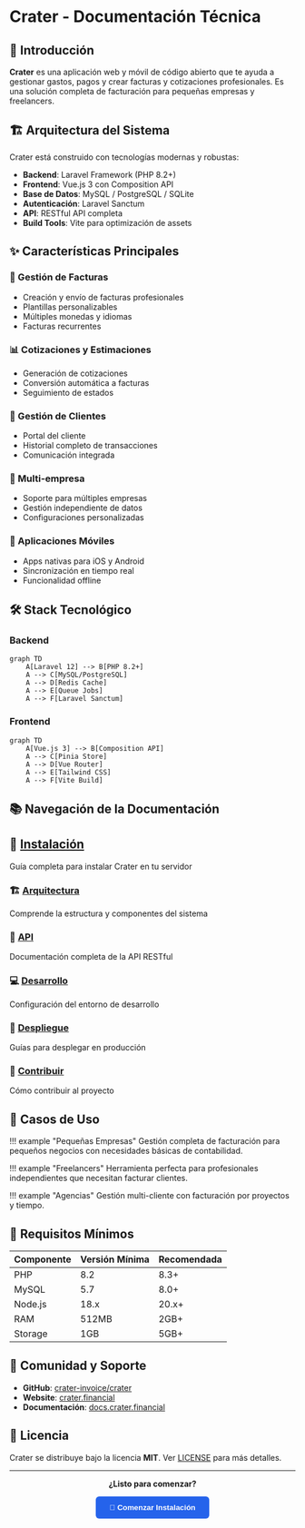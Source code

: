 # Crater - Documentación Técnica

## 🚀 Introducción

**Crater** es una aplicación web y móvil de código abierto que te ayuda a gestionar gastos, pagos y crear facturas y cotizaciones profesionales. Es una solución completa de facturación para pequeñas empresas y freelancers.

## 🏗️ Arquitectura del Sistema

Crater está construido con tecnologías modernas y robustas:

- **Backend**: Laravel Framework (PHP 8.2+)
- **Frontend**: Vue.js 3 con Composition API
- **Base de Datos**: MySQL / PostgreSQL / SQLite
- **Autenticación**: Laravel Sanctum
- **API**: RESTful API completa
- **Build Tools**: Vite para optimización de assets

## ✨ Características Principales

### 💼 Gestión de Facturas
- Creación y envío de facturas profesionales
- Plantillas personalizables
- Múltiples monedas y idiomas
- Facturas recurrentes

### 📊 Cotizaciones y Estimaciones
- Generación de cotizaciones
- Conversión automática a facturas
- Seguimiento de estados

### 👥 Gestión de Clientes
- Portal del cliente
- Historial completo de transacciones
- Comunicación integrada

### 🏢 Multi-empresa
- Soporte para múltiples empresas
- Gestión independiente de datos
- Configuraciones personalizadas

### 📱 Aplicaciones Móviles
- Apps nativas para iOS y Android
- Sincronización en tiempo real
- Funcionalidad offline

## 🛠️ Stack Tecnológico

### Backend
```mermaid
graph TD
    A[Laravel 12] --> B[PHP 8.2+]
    A --> C[MySQL/PostgreSQL]
    A --> D[Redis Cache]
    A --> E[Queue Jobs]
    A --> F[Laravel Sanctum]
```

### Frontend
```mermaid
graph TD
    A[Vue.js 3] --> B[Composition API]
    A --> C[Pinia Store]
    A --> D[Vue Router]
    A --> E[Tailwind CSS]
    A --> F[Vite Build]
```

## 📚 Navegación de la Documentación

## 🚀 [Instalación](installation/index.md)
Guía completa para instalar Crater en tu servidor

### 🏗️ [Arquitectura](architecture/overview.md)
Comprende la estructura y componentes del sistema

### 🔌 [API](api/introduction.md)
Documentación completa de la API RESTful

### 💻 [Desarrollo](development/setup.md)
Configuración del entorno de desarrollo

### 🚀 [Despliegue](deployment/production.md)
Guías para desplegar en producción

### 🤝 [Contribuir](contributing/guide.md)
Cómo contribuir al proyecto

## 🎯 Casos de Uso

!!! example "Pequeñas Empresas"
    Gestión completa de facturación para pequeños negocios con necesidades básicas de contabilidad.

!!! example "Freelancers"
    Herramienta perfecta para profesionales independientes que necesitan facturar clientes.

!!! example "Agencias"
    Gestión multi-cliente con facturación por proyectos y tiempo.

## 🔧 Requisitos Mínimos

| Componente | Versión Mínima | Recomendada |
|------------|----------------|-------------|
| PHP        | 8.2           | 8.3+        |
| MySQL      | 5.7           | 8.0+        |
| Node.js    | 18.x          | 20.x+       |
| RAM        | 512MB         | 2GB+        |
| Storage    | 1GB           | 5GB+        |

## 🤝 Comunidad y Soporte

- **GitHub**: [crater-invoice/crater](https://github.com/crater-invoice/crater)
- **Website**: [crater.financial](https://crater.financial)
- **Documentación**: [docs.crater.financial](https://docs.crater.financial)

## 📄 Licencia

Crater se distribuye bajo la licencia **MIT**. 
Ver [LICENSE](https://github.com/crater-invoice/crater/blob/master/LICENSE) para más detalles.

---

<div align="center">
    <p><strong>¿Listo para comenzar?</strong></p>
    <a href="installation/index.md">
        <button style="background-color: #2563eb; color: white; padding: 12px 24px; border: none; border-radius: 6px; cursor: pointer; font-weight: bold;">
            🚀 Comenzar Instalación
        </button>
    </a>
</div>

